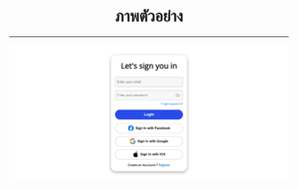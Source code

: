 <h1 align="center">ภาพตัวอย่าง</h1>
<hr>
<img src="https://raw.githubusercontent.com/VarinCode/form2/main/src/assets/Vite-React-TS.png" alt="" >
